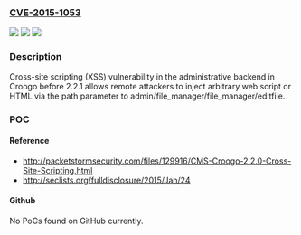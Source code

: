### [CVE-2015-1053](https://cve.mitre.org/cgi-bin/cvename.cgi?name=CVE-2015-1053)
![](https://img.shields.io/static/v1?label=Product&message=n%2Fa&color=blue)
![](https://img.shields.io/static/v1?label=Version&message=n%2Fa&color=blue)
![](https://img.shields.io/static/v1?label=Vulnerability&message=n%2Fa&color=brighgreen)

### Description

Cross-site scripting (XSS) vulnerability in the administrative backend in Croogo before 2.2.1 allows remote attackers to inject arbitrary web script or HTML via the path parameter to admin/file_manager/file_manager/editfile.

### POC

#### Reference
- http://packetstormsecurity.com/files/129916/CMS-Croogo-2.2.0-Cross-Site-Scripting.html
- http://seclists.org/fulldisclosure/2015/Jan/24

#### Github
No PoCs found on GitHub currently.

